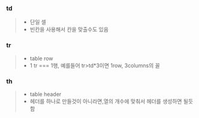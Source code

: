 ### td

> - 단일 셀
> - 빈칸을 사용해서 칸을 맞출수도 있음

### tr

> - table row
> - 1 tr === 1행, 예를들어 tr>td*3이면 1row, 3columns의 꼴

### th

> - table header
> - 헤더를 하나로 만들것이 아니라면,열의 개수에 맞춰서 헤더를 생성하면 될듯함
